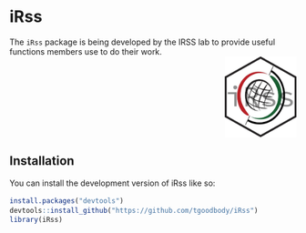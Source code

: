 
<!-- README.md is generated from README.Rmd. Please edit that file -->

# iRss

The `iRss` package is being developed by the IRSS lab to provide useful
functions members use to do their work.
<img src="man/Logo/iRsshex.jpg" width="25%" style="display: block; margin: auto 0 auto auto;" />

## Installation

You can install the development version of iRss like so:

``` r
install.packages("devtools")
devtools::install_github("https://github.com/tgoodbody/iRss")
library(iRss)
```
